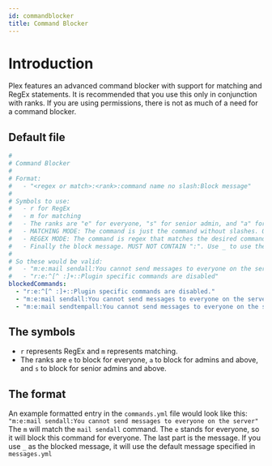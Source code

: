 ```yaml
---
id: commandblocker
title: Command Blocker
---
```


# Introduction
Plex features an advanced command blocker with support for matching and RegEx statements. It is recommended that you use this only in conjunction with ranks. If you are using permissions, there is not as much of a need for a command blocker.

## Default file
```yaml title=/plugins/Plex/commands.yml
#
# Command Blocker
#
# Format:
#   - "<regex or match>:<rank>:command name no slash:Block message"
#
# Symbols to use:
#   - r for RegEx
#   - m for matching
#   - The ranks are "e" for everyone, "s" for senior admin, and "a" for admin
#   - MATCHING MODE: The command is just the command without slashes. Optional arguments are specified as well. It also accepts full plugins via specifying the plugin name followed by a ":" (e.g. "viaversion:")
#   - REGEX MODE: The command is regex that matches the desired command. It matches case insensitively.
#   - Finally the block message. MUST NOT CONTAIN ":". Use _ to use the default command blocked message as specified in messages.yml, or you can optionally put your own in
#
# So these would be valid:
#   - "m:e:mail sendall:You cannot send messages to everyone on the server"
#   - "r:e:^[^ :]+::Plugin specific commands are disabled"
blockedCommands:
  - "r:e:^[^ :]+::Plugin specific commands are disabled."
  - "m:e:mail sendall:You cannot send messages to everyone on the server."
  - "m:e:mail sendtempall:You cannot send messages to everyone on the server."
```

## The symbols
- `r` represents RegEx and `m` represents matching.
- The ranks are `e` to block for everyone, `a` to block for admins and above, and `s` to block for senior admins and above.

## The format
An example formatted entry in the `commands.yml` file would look like this:
`"m:e:mail sendall:You cannot send messages to everyone on the server"`
The `m` will match the `mail sendall` command. The `e` stands for everyone, so it will block this command for everyone. The last part is the message. If you use `_` as the blocked message, it will use the default message specified in `messages.yml`

